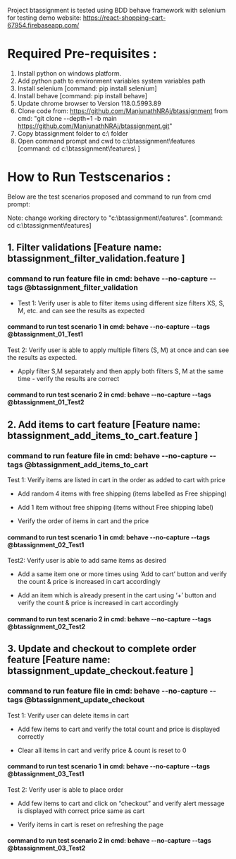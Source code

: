Project btassignment is tested using BDD behave framework with selenium for testing demo website:
 https://react-shopping-cart-67954.firebaseapp.com/

# Required Pre-requisites :
1. Install python on windows platform.
2. Add python path to environment variables system variables path
3. Install selenium [command: pip install selenium]
4. Install behave [command: pip install behave]
5. Update chrome browser to Version 118.0.5993.89
6. Clone code from: https://github.com/ManjunathNRAj/btassignment from cmd: "git clone --depth=1 -b main https://github.com/ManjunathNRAj/btassignment.git"
7. Copy btassignment folder to c:\ folder 
8. Open command prompt and cwd to c:\btassignment\features [command: cd c:\btassignment\features\ ]

# How to Run Testscenarios :

Below are the test scenarios proposed and command to run from cmd prompt:

Note: change working directory to "c:\btassignment\features\". [command: cd c:\btassignment\features\]

## 1. Filter validations [Feature name: btassignment_filter_validation.feature ]
### command to run feature file in cmd: behave --no-capture --tags @btassignment_filter_validation
- Test 1: Verify user is able to filter items using different size filters XS, S, M, etc. and can see the results as expected

#### command to run test scenario 1 in cmd: behave --no-capture --tags @btassignment_01_Test1 
 

Test 2: Verify user is able to apply multiple filters (S, M) at once and can see the results as expected. 
- Apply filter S,M separately and then apply both filters S, M at the same time - verify the results are correct

#### command to run test scenario 2 in cmd: behave --no-capture --tags @btassignment_01_Test2  

## 2. Add items to cart feature [Feature name: btassignment_add_items_to_cart.feature ]
### command to run feature file in cmd: behave --no-capture --tags @btassignment_add_items_to_cart
Test 1: Verify items are listed in cart in the order as added to cart with price

- Add random 4 items with free shipping (items labelled as Free shipping)

- Add 1 item without free shipping (items without Free shipping label)

- Verify the order of items in cart and the price

#### command to run test scenario 1 in cmd: behave --no-capture --tags @btassignment_02_Test1 

Test2: Verify user is able to add same items as desired

- Add a same item one or more times using ‘Add to cart’ button and verify the count & price is increased in cart accordingly

- Add an item which is already present in the cart using ‘+’ button and verify the count & price is increased in cart accordingly

#### command to run test scenario 2 in cmd: behave --no-capture --tags @btassignment_02_Test2  

## 3. Update and checkout to complete order feature [Feature name: btassignment_update_checkout.feature ]
### command to run feature file in cmd: behave --no-capture --tags @btassignment_update_checkout
Test 1: Verify user can delete items in cart

- Add few items to cart and verify the total count and price is displayed correctly

- Clear all items in cart and verify price & count is reset to 0

 #### command to run test scenario 1 in cmd: behave --no-capture --tags @btassignment_03_Test1  

Test 2: Verify user is able to place order

- Add few items to cart and click on “checkout” and verify alert message is displayed with correct price same as cart

- Verify items in cart is reset on refreshing the page

#### command to run test scenario 2 in cmd: behave --no-capture --tags @btassignment_03_Test2  
